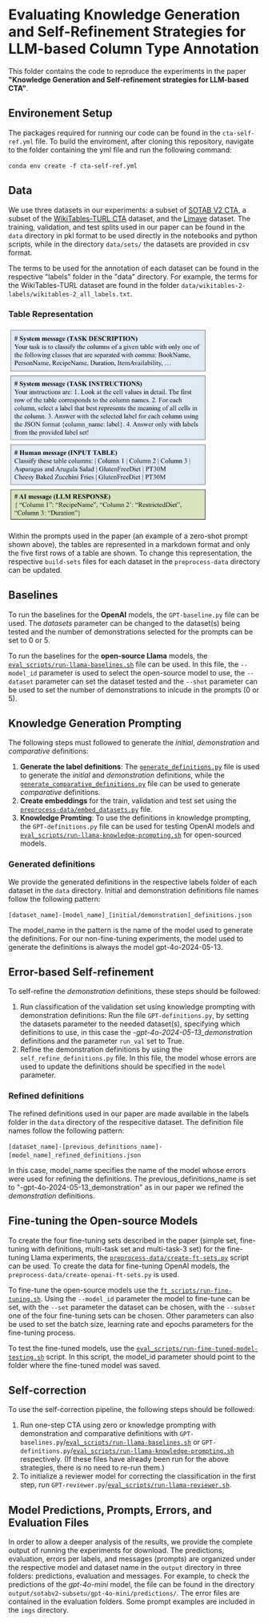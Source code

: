 # Evaluating Knowledge Generation and Self-Refinement Strategies for LLM-based Column Type Annotation
This folder contains the code to reproduce the experiments in the paper <b>"Knowledge Generation and Self-refinement strategies for LLM-based CTA"</b>.

## Environement Setup

The packages required for running our code can be found in the `cta-self-ref.yml` file. To build the enviroment, after cloning this repository, navigate to the folder containing the yml file and run the following command:

 `conda env create -f cta-self-ref.yml`

## Data
We use three datasets in our experiments: a subset of <a href="https://webdatacommons.org/structureddata/sotab/v2/">SOTAB V2 CTA</a>, a subset of the <a href="https://github.com/sunlab-osu/TURL">WikiTables-TURL CTA</a> dataset, and the <a href="https://github.com/alan-turing-institute/SemAIDA/tree/master/IJCAI19/SemColHNN_Codes/Limaye">Limaye</a> dataset. The training, validation, and test splits used in our paper can be found in the `data` directory in pkl format to be used directly in the notebooks and python scripts, while in the directory `data/sets/` the datasets are provided in csv format.

The terms to be used for the annotation of each dataset can be found in the respective "labels" folder in the "data" directory. For example, the terms for the WikiTables-TURL dataset are found in the folder `data/wikitables-2-labels/wikitables-2_all_labels.txt`.

### Table Representation
<img src="imgs/zero-shot-prompt.jpg" width="400"></img>

Within the prompts used in the paper (an example of a zero-shot prompt shown above), the tables are represented in a markdown format and only the five first rows of a table are shown. To change this representation, the respective `build-sets` files for each dataset in the `preprocess-data` directory can be updated.

## Baselines
To run the baselines for the <b>OpenAI</b> models, the `GPT-baseline.py` file can be used. The <i>datasets</i> parameter can be changed to the dataset(s) being tested and the number of demonstrations selected for the prompts can be set to 0 or 5.

To run the baselines for the <b>open-source Llama</b> models, the <a href="https://github.com/wbsg-uni-mannheim/TabAnnGPT/blob/main/KnowledgeSelfRefinementForCTA/eval_scripts/run-llama-baselines.sh">`eval_scripts/run-llama-baselines.sh`</a> file can be used. In this file, the `--model_id` parameter is used to select the open-source model to use, the `--dataset` parameter can set the dataset tested and the `--shot` parameter can be used to set the number of demonstrations to inlcude in the prompts (0 or 5).

## Knowledge Generation Prompting

The following steps must followed to generate the <i>initial</i>, <i>demonstration</i> and <i>comparative</i> definitions:

1. <b>Generate the label definitions</b>: The <a href="https://github.com/wbsg-uni-mannheim/TabAnnGPT/blob/main/KnowledgeSelfRefinementForCTA/generate_definitions.py">`generate_definitions.py`</a> file is used to generate the <i>initial</i> and <i>demonstration</i> definitions, while the <a href="https://github.com/wbsg-uni-mannheim/TabAnnGPT/blob/main/KnowledgeSelfRefinementForCTA/generate_compatative_definitions.py">`generate_comparative_definitions.py`</a> file can be used to generate <i>comparative</i> definitions.
2. <b>Create embeddings</b> for the train, validation and test set using the <a href="https://github.com/wbsg-uni-mannheim/TabAnnGPT/blob/main/KnowledgeSelfRefinementForCTA/preprocess-data/embed_datasets.py">`preprocess-data/embed_datasets.py`</a> file.
3. <b>Knowledge Promting</b>: To use the definitions in knowledge prompting, the `GPT-definitions.py` file can be used for testing OpenAI models and <a href="https://github.com/wbsg-uni-mannheim/TabAnnGPT/blob/main/KnowledgeSelfRefinementForCTA/eval_scripts/run-llama-knowledge-prompting.sh.sh">`eval_scripts/run-llama-knowledge-prompting.sh`</a> for open-sourced models.

### Generated definitions
We provide the generated definitions in the respective labels folder of each dataset in the `data` directory. Initial and demonstration definitions file names follow the following pattern:

`[dataset_name]-[model_name]_[initial/demonstration]_definitions.json`

The model_name in the pattern is the name of the model used to generate the definitions. For our non-fine-tuning experiments, the model used to generate the definitions is always the model gpt-4o-2024-05-13.

## Error-based Self-refinement

To self-refine the <i>demonstration</i> definitions, these steps should be followed:

1. Run classification of the validation set using knowledge prompting with demonstration definitions: Run the file `GPT-definitions.py`, by setting the datasets parameter to the needed dataset(s), specifying which definitions to use, in this case the <i>-gpt-4o-2024-05-13_demonstration</i> definitions and the parameter `run_val` set to True.
2. Refine the demonstration definitions by using the `self_refine_definitions.py` file. In this file, the model whose errors are used to update the definitions should be specified in the `model` parameter.

### Refined definitions
The refined definitions used in our paper are made available in the labels folder in the `data` directory of the respecitive dataset. The definition file names follow the following pattern: 

`[dataset_name]-[previous_definitions_name]-[model_name]_refined_definitions.json`

In this case, model_name specifies the name of the model whose errors were used for refining the definitions. The previous_definitions_name is set to "-gpt-4o-2024-05-13_demonstration" as in our paper we refined the <i>demonstration</i> definitions.

## Fine-tuning the Open-source Models
To create the four fine-tuning sets described in the paper (simple set, fine-tuning with definitions, multi-task set and multi-task-3 set) for the fine-tuning Llama experiments, the <a href="https://github.com/wbsg-uni-mannheim/TabAnnGPT/blob/main/KnowledgeSelfRefinementForCTA/preprocess-data/create-ft-sets.py">`preprocess-data/create-ft-sets.py`</a> script can be used. To create the data for fine-tuning OpenAI models, the <a >`preprocess-data/create-openai-ft-sets.py`</a> is used.

To fine-tune the open-source models use the <a href="">`ft_scripts/run-fine-tuning.sh`</a>. Using the `--model_id` parameter the model to fine-tune can be set, with the `--set` parameter the dataset can be chosen, with the `--subset` one of the four fine-tuning sets can be chosen. Other parameters can also be used to set the batch size, learning rate and epochs parameters for the fine-tuning process.

To test the fine-tuned models, use the <a href="">`eval_scripts/run-fine-tuned-model-testing.sh`</a> script. In this script, the model_id parameter should point to the folder where the fine-tuned model was saved.

## Self-correction
To use the self-correction pipeline, the following steps should be followed:

1. Run one-step CTA using zero or knowledge prompting with demonstration and comparative definitions with `GPT-baselines.py`/<a href="https://github.com/wbsg-uni-mannheim/TabAnnGPT/blob/main/KnowledgeSelfRefinementForCTA/eval_scripts/run-llama-baselines.sh">`eval_scripts/run-llama-baselines.sh`</a> or `GPT-definitions.py`/<a href="https://github.com/wbsg-uni-mannheim/TabAnnGPT/blob/main/KnowledgeSelfRefinementForCTA/eval_scripts/run-llama-knowledge-prompting.sh.sh">`eval_scripts/run-llama-knowledge-prompting.sh`</a> respectively. (If these files have already been run for the above strategies, there is no need to re-run them.)
2. To initialize a reviewer model for correcting the classification in the first step, run `GPT-reviewer.py`/<a href="https://github.com/wbsg-uni-mannheim/TabAnnGPT/blob/main/KnowledgeSelfRefinementForCTA/eval_scripts/run-llama-reviewer.sh">`eval_scripts/run-llama-reviewer.sh`</a>.

## Model Predictions, Prompts, Errors, and Evaluation Files
In order to allow a deeper analysis of the results, we provide the complete output of running the experiments for download. The predictions, evaluation, errors per labels, and messages (prompts) are organized under the respective model and dataset name in the `output` directory in three folders: predictions, evaluation and messages. For example, to check the predictions of the <i>gpt-4o-mini</i> model, the file can be found in the directory `output/sotabv2-subsetu/gpt-4o-mini/predictions/`. The error files are contained in the evaluation folders. Some prompt examples are included in the `imgs` directory.
